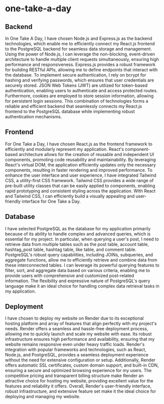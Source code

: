 # one-take-a-day

## Backend
In One Take A Day, I have chosen Node.js and Express.js as the backend technologies, which enable me to efficiently connect my React.js frontend to the PostgreSQL backend for seamless data storage and management. Using the power of Node.js, I can leverage the non-blocking, event-driven architecture to handle multiple client requests simultaneously, ensuring high performance and responsiveness. Express.js provides a robust framework for building RESTful APIs, allowing me to define endpoints that interact with the database. To implement secure authentication, I rely on bcrypt for hashing and verifying passwords, which ensures that user credentials are securely stored. JSON Web Tokens (JWT) are utilized for token-based authentication, enabling users to authenticate and access protected routes. Furthermore, cookies are employed to store session information, allowing for persistent login sessions. This combination of technologies forms a reliable and efficient backend that seamlessly connects my React.js frontend to the PostgreSQL database while implementing robust authentication mechanisms.

## Frontend
For One Take a Day, I have chosen React.js as the frontend framework to efficiently and modularly represent my application. React's component-based architecture allows for the creation of reusable and independent UI components, promoting code reusability and maintainability. By leveraging React's virtual DOM, the application efficiently updates only the necessary components, resulting in faster rendering and improved performance. To enhance the user interface and user experience, I have integrated Tailwind CSS, a utility-first CSS framework. Tailwind CSS provides a wide range of pre-built utility classes that can be easily applied to components, enabling rapid prototyping and consistent styling across the application. With React and Tailwind CSS, I can efficiently build a visually appealing and user-friendly interface for One Take a Day.


## Database
I have selected PostgreSQL as the database for my application primarily because of its ability to handle complex and advanced queries, which is essential for my project. In particular, when querying a user's post, I need to retrieve data from multiple tables such as the post table, account table, hashtag_post table, hashtag table, like table, and comment table. PostgreSQL's robust query capabilities, including JOINs, subqueries, and aggregate functions, allow me to efficiently retrieve and combine data from these interconnected tables. I can leverage its powerful querying features to filter, sort, and aggregate data based on various criteria, enabling me to provide users with comprehensive and customized post-related information. The flexibility and expressive nature of PostgreSQL's query language make it an ideal choice for handling complex data retrieval tasks in my application.

## Deployment
I have chosen to deploy my website on Render due to its exceptional hosting platform and array of features that align perfectly with my project's needs. Render offers a seamless and hassle-free deployment process, allowing me to quickly launch and scale my website with ease. Its robust infrastructure ensures high performance and availability, ensuring that my website remains responsive even under heavy traffic loads. Render's integration with popular frameworks and technologies, such as React, Node.js, and PostgreSQL, provides a seamless deployment experience without the need for extensive configuration or setup. Additionally, Render offers automatic SSL certificates, custom domain support, and built-in CDN, ensuring a secure and optimized browsing experience for my users. The competitive pricing and transparent billing structure make Render an attractive choice for hosting my website, providing excellent value for the features and reliability it offers. Overall, Render's user-friendly interface, robust infrastructure, and extensive feature set make it the ideal choice for deploying and managing my website.
